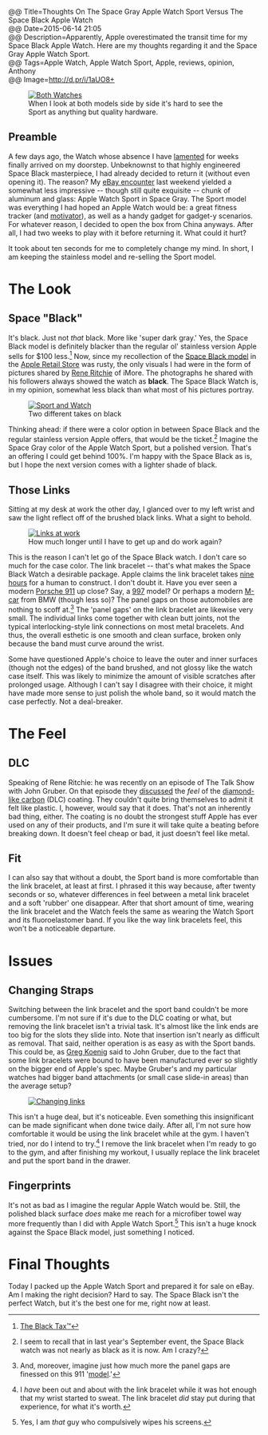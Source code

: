 @@ Title=Thoughts On The Space Gray Apple Watch Sport Versus The Space Black Apple Watch  
@@ Date=2015-06-14 21:05  
@@ Description=Apparently, Apple overestimated the transit time for my Space Black Apple Watch. Here are my thoughts regarding it and the Space Gray Apple Watch Sport.  
@@ Tags=Apple Watch, Apple Watch Sport, Apple, reviews, opinion, Anthony  
@@ Image=http://d.pr/i/1aUO8+  

<figure class="wide">
	<a class="nohover" href="http://d.pr/i/1aUO8+">
		<img src="http://d.pr/i/1aUO8+" alt="Both Watches" />
	</a>
	<figcaption>When I look at both models side by side it's hard to see the Sport as anything but quality hardware.</figcaption>
</figure>

## Preamble

A few days ago, the Watch whose absence I have [lamented][theoveranalyzed] for weeks finally arrived on my doorstep. Unbeknownst to that highly engineered Space Black masterpiece, I had already decided to return it (without even opening it). The reason? My [eBay encounter][theoveranalyzed 2] last weekend yielded a somewhat less impressive -- though still quite exquisite -- chunk of aluminum and glass: Apple Watch Sport in Space Gray. The Sport model was everything I had hoped an Apple Watch would be: a great fitness tracker (and [motivator][marco]), as well as a handy gadget for gadget-y scenarios. For whatever reason, I decided to open the box from China anyways. After all, I had two weeks to play with it before returning it. What could it hurt?

It took about ten seconds for me to completely change my mind. In short, I am keeping the stainless model and re-selling the Sport model.

# The Look

## Space "Black"

It's black. Just not *that* black. More like 'super dark gray.' Yes, the Space Black model is definitely blacker than the regular ol' stainless version Apple sells for $100 less.[^bl]  Now, since my recollection of the [Space Black model][theoveranalyzed 3] in the [Apple Retail Store][theoveranalyzed 4] was rusty, the only visuals I had were in the form of pictures shared by [Rene Ritchie][instagram] of iMore. The photographs he shared with his followers always showed the watch as **black**. The Space Black Watch is, in my opinion, somewhat less black than what most of his pictures portray. 

<figure class="wide">
	<a class="nohover" href="http://d.pr/i/1eGgI+">
		<img src="http://d.pr/i/1eGgI+" alt="Sport and Watch" />
	</a>
	<figcaption>Two different takes on black</figcaption>
</figure>

Thinking ahead: if there were a color option in between Space Black and the regular stainless version Apple offers, that would be the ticket.[^re] Imagine the Space Gray color of the Apple Watch Sport, but a polished version. That's an offering I could get behind 100%. I'm happy with the Space Black as is, but I hope the next version comes with a lighter shade of black. 

## Those Links

Sitting at my desk at work the other day, I glanced over to my left wrist and saw the light reflect off of the brushed black links. What a sight to behold. 

<figure class="wide">
	<a class="nohover" href="http://d.pr/i/1kr4i+">
		<img src="http://d.pr/i/1kr4i+" alt="Links at work" />
	</a>
	<figcaption>How much longer until I have to get up and do work again?</figcaption>
</figure>

This is the reason I can't let go of the Space Black watch. I don't care so much for the case color. The link bracelet -- that's what makes the Space Black Watch a desirable package. Apple claims the link bracelet takes [nine hours][nine] for a human to construct. I don't doubt it. Have you ever seen a modern [Porsche 911][wikipedia] up close? Say, a [997][wikipedia 2] model? Or perhaps a modern [M-car][wikipedia 3] from BMW (though less so)? The panel gaps on those automobiles are nothing to scoff at.[^ko] The 'panel gaps' on the link bracelet are likewise very small. The individual links come together with clean butt joints, not the typical interlocking-style link connections on most metal bracelets. And thus, the overall esthetic is one smooth and clean surface, broken only because the band must curve around the wrist. 

Some have questioned Apple's choice to leave the outer and inner surfaces (though not the edges) of the band brushed, and not glossy like the watch case itself. This was likely to minimize the amount of visible scratches after prolonged usage. Although I can't say I disagree with their choice, it might have made more sense to just polish the whole band, so it would match the case perfectly. Not a deal-breaker.

# The Feel

## DLC

Speaking of Rene Ritchie: he was recently on an episode of The Talk Show with John Gruber. On that episode they [discussed][overcast] the *feel* of the [diamond-like carbon][wikipedia 4] (DLC) coating. They couldn't quite bring themselves to admit it felt like plastic. I, however, would say that it does. That's not an inherently bad thing, either. The coating is no doubt the strongest stuff Apple has ever used on any of their products, and I'm sure it will take quite a beating before breaking down. It doesn't feel cheap or bad, it just doesn't feel like metal.

## Fit

I can also say that without a doubt, the Sport band is more comfortable than the link bracelet, at least at first. I phrased it this way because, after twenty seconds or so, whatever differences in feel between a metal link bracelet and a soft 'rubber' one disappear. After that short amount of time, wearing the link bracelet and the Watch feels the same as wearing the Watch Sport and its fluoroelastomer band. If you like the way link bracelets feel, this won't be a noticeable departure. 

# Issues

## Changing Straps

Switching between the link bracelet and the sport band couldn't be more cumbersome. I'm not sure if it's due to the DLC coating or what, but removing the link bracelet isn't a trivial task. It's almost like the link ends are too big for the slots they slide into. Note that insertion isn't nearly as difficult as removal. That said, neither operation is as easy as with the Sport bands. This could be, as [Greg Koenig][twitter] said to John Gruber, due to the fact that some link bracelets were bound to have been manufactured ever so slightly on the bigger end of Apple's spec. Maybe Gruber's and my particular watches had bigger band attachments (or small case slide-in areas) than the average setup?

<figure class="wide">
	<a class="nohover" href="http://d.pr/i/19gTc+">
		<img src="http://d.pr/i/19gTc+" alt="Changing links" />
	</a>
</figure>


This isn't a huge deal, but it's noticeable. Even something this insignificant can be made significant when done twice daily. After all, I'm not sure how comfortable it would be using the link bracelet while at the gym. I haven't tried, nor do I intend to try.[^ho] I remove the link bracelet when I'm ready to go to the gym, and after finishing my workout, I usually replace the link bracelet and put the sport band in the drawer.

## Fingerprints

It's not as bad as I imagine the regular Apple Watch would be. Still, the polished black surface *does* make me reach for a microfiber towel way more frequently than I did with Apple Watch Sport.[^dt] This isn't a huge knock against the Space Black model, just something I noticed.

# Final Thoughts

Today I packed up the Apple Watch Sport and prepared it for sale on eBay. Am I making the right decision? Hard to say. The Space Black isn't the perfect Watch, but it's the best one for me, right now at least.

[^bl]: [The Black Tax™][thesmallwave]
[^dt]: Yes, I am *that* guy who compulsively wipes his screens.
[^ho]: I *have* been out and about with the link bracelet while it was hot enough that my wrist started to sweat. The link bracelet *did* stay put during that experience, for what it's worth.
[^ko]: And, moreover, imagine just how much more the panel gaps are finessed on this 911 '[model][autoweek].'
[^re]: I seem to recall that in last year's September event, the Space Black watch was not nearly as black as it is now. Am I crazy?

[autoweek]: http://autoweek.com/article/car-reviews/first-drive-porsche-911-reimagined-singer
[instagram]: https://instagram.com/p/265eV7GM8z/?taken-by=reneritchie
[marco]: http://www.marco.org/2015/05/24/filling-the-green-circle
[nine]: http://d.pr/i/1fOn4+
[overcast]: https://overcast.fm/+BtuxdpSV4/2:12:45
[theoveranalyzed]: http://www.theoveranalyzed.net/2015/5/1/my-first-week-without-an-apple-watch
[theoveranalyzed 2]: http://www.theoveranalyzed.net/2015/6/8/48-hours-with-the-apple-watch
[theoveranalyzed 3]: http://www.theoveranalyzed.net/2015/3/10/apple-watch-sport-or-apple-watch-collection
[theoveranalyzed 4]: http://www.theoveranalyzed.net/2015/4/10/my-apple-watch-try-on-session-and-that-keyboard#visiting-the-store
[thesmallwave]: http://thesmallwave.com/2008/02/26/apple-reduces-the-macbook-black-tax/
[twitter]: https://twitter.com/gak_pdx
[wikipedia]: https://en.wikipedia.org/wiki/Porsche_911
[wikipedia 2]: https://en.wikipedia.org/wiki/Porsche_997
[wikipedia 3]: https://en.wikipedia.org/wiki/BMW_M5#E39_M5_.281998.E2.80.932003.29
[wikipedia 4]: https://en.wikipedia.org/wiki/Diamond-like_carbon